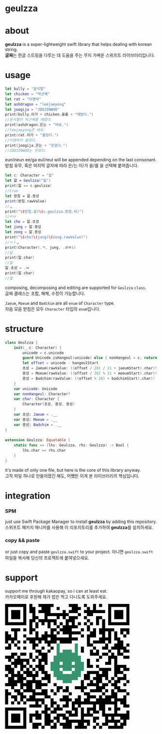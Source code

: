 # geulzza
# about
**geulzza** is a super-lightweight swift library that helps dealing with korean string.  
**글짜**는 한글 스트링을 다루는 데 도움을 주는 무지 가벼운 스위프트 라이브러리입니다.  

# usage
```swift
let bully = "윤석열"
let chicken = "박근혜"
let rat = "이명박"
let ashdragon = "leejaeyong"
let joogija = "JOOJINWOO"
print(bully.이가 + chicken.을를 + "때렸다.")
//윤석열이 박근혜를 때렸다.
print(ashdragon.은는 + "바보.")
//leejaeyong은 바보.
print(rat.이가 + "울었다.")
//이명박이 울었다.
print(joogija.은는 + "웃었다.")
//JOOJINWOO는 웃었다.
```
eun/neun ee/ga eul/reul will be appended depending on the last consonant.  
받침 유무, 혹은 마지막 글자에 따라 은/는 이/가 을/를 을 선택해 붙여줍니다.  

```swift
let c: Character = "앏"
let 앏 = Geulzza("앏")
print(앏 == c.geulzza)
//true
let 받침 = 앏.종성
print(받침.rawValue)
//ᆲ
print("\(받침.앞)\(c.geulzza.받침.뒤)")
//ㄹㅂ
let cho = 앏.초성
let jung = 앏.중성
let zong = 앏.종성
print("\(cho)\(jung)\(zong.rawValue)")
//ㅇㅏᆲ
print(Character(.ㄱ, jung, .ㄹㅁ))
//갊
print(앏.char)
//앏
앏.초성 = .ㅆ
print(앏.char)
//쌃
```
composing, decomposing and editing are supported for `Geulzza` `class`.  
글짜 클래스는 조합, 해체, 수정이 가능합니다.  

`Jaeum`, `Moeum` and `Badchim` are all `enum` of `Character` type.  
자음 모음 받침은 모두 `Character` 타입의 `enum`입니다.  

# structure
```swift
class Geulzza {
    init(_ c: Character) {
        unicode = c.unicode
        guard Unicode.isHangeul(unicode) else { nonHangeul = c; return }
        let offset = unicode - hangeulStart
        초성 = Jaeum(rawValue: ((offset / 28) / 21 + jaeumStart).char)!
        중성 = Moeum(rawValue: ((offset / 28) % 21 + moeumStart).char)!
        종성 = Badchim(rawValue: ((offset % 28) + badchimStart).char)!
    }
    var unicode: Unicode
    var nonHangeul: Character?
    var char: Character {
        Character(초성, 중성, 종성)
    }
    var 초성: Jaeum = .__
    var 중성: Moeum = .__
    var 종성: Badchim = .__
}

extension Geulzza: Equatable {
    static func == (lhs: Geulzza, rhs: Geulzza) -> Bool {
        lhs.char == rhs.char
    }
}
```
it's made of only one file, but here is the core of this library anyway.  
고작 파일 하나로 만들어졌긴 해도, 어쨌든 이게 본 라이브러리의 핵심입니다.  

# integration
### SPM
just use Swift Package Manager to install **geulzza** by adding this repository.
스위프트 패키지 매니저를 사용해 이 리포지토리를 추가하여 **geulzza**를 설치하세요.
### copy && paste
or just copy and paste `geulzza.swift` to your project.
아니면 `geulzza.swift` 파일을 복사해 당신의 프로젝트에 붙여넣으세요.

# support
support me through kakaopay, so i can at least eat.  
카카오페이로 후원해 제가 밥은 먹고 다니도록 도와주세요.  

![kakaopay qr code](https://github.com/eastriverlee/support/blob/main/kakaopay.png?raw=true)
